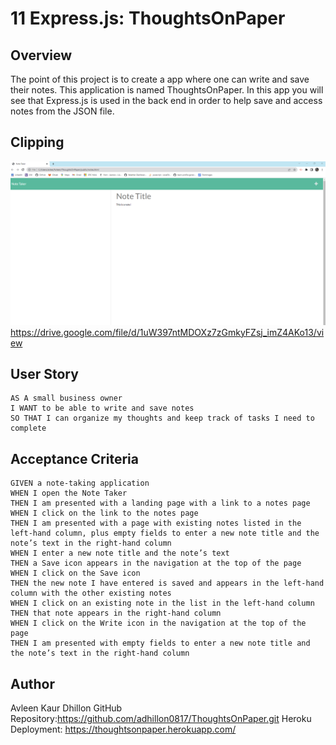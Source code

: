 # 11 Express.js: ThoughtsOnPaper

## Overview 
The point of this project is to create a app where one can write and save their notes. This application is named ThoughtsOnPaper. In this app you will see that Express.js is used in the back end in order to help save and access notes from the JSON file.

## Clipping
![Demo Picture](ThoughtsOnPaper.png)
https://drive.google.com/file/d/1uW397ntMDOXz7zGmkyFZsj_imZ4AKo13/view 

## User Story

```
AS A small business owner
I WANT to be able to write and save notes
SO THAT I can organize my thoughts and keep track of tasks I need to complete
```


## Acceptance Criteria

```
GIVEN a note-taking application
WHEN I open the Note Taker
THEN I am presented with a landing page with a link to a notes page
WHEN I click on the link to the notes page
THEN I am presented with a page with existing notes listed in the left-hand column, plus empty fields to enter a new note title and the note’s text in the right-hand column
WHEN I enter a new note title and the note’s text
THEN a Save icon appears in the navigation at the top of the page
WHEN I click on the Save icon
THEN the new note I have entered is saved and appears in the left-hand column with the other existing notes
WHEN I click on an existing note in the list in the left-hand column
THEN that note appears in the right-hand column
WHEN I click on the Write icon in the navigation at the top of the page
THEN I am presented with empty fields to enter a new note title and the note’s text in the right-hand column
```
## Author
Avleen Kaur Dhillon GitHub Repository:https://github.com/adhillon0817/ThoughtsOnPaper.git Heroku Deployment: https://thoughtsonpaper.herokuapp.com/